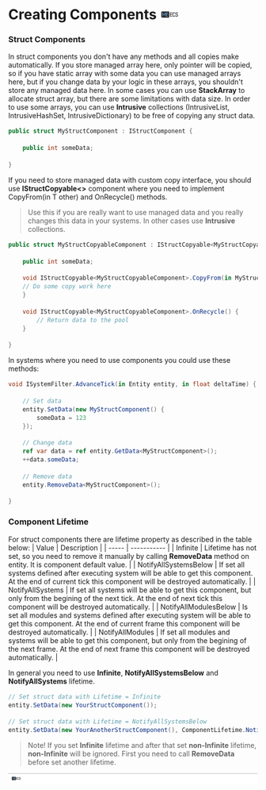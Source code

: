 # Creating Components [![](Logo-Tiny.png)](/../../#glossary)

### Struct Components

In struct components you don't have any methods and all copies make automatically.
If you store managed array here, only pointer will be copied, so if you have static array with some data you can use managed arrays here, but if you change data by your logic in these arrays, you shouldn't store any managed data here. In some cases you can use **StackArray** to allocate struct array, but there are some limitations with data size.
In order to use some arrays, you can use **Intrusive** collections (IntrusiveList, IntrusiveHashSet, IntrusiveDictionary) to be free of copying any struct data.

```csharp
public struct MyStructComponent : IStructComponent {
        
    public int someData;

}
```

If you need to store managed data with custom copy interface, you should use **IStructCopyable<>** component where you need to implement CopyFrom(in T other) and OnRecycle() methods.
> Use this if you are really want to use managed data and you really changes this data in your systems. In other cases use **Intrusive** collections.
```csharp
public struct MyStructCopyableComponent : IStructCopyable<MyStructCopyableComponent> {
        
    public int someData;
    
    void IStructCopyable<MyStructCopyableComponent>.CopyFrom(in MyStructCopyableComponent other) {
	// Do some copy work here
    }
    
    void IStructCopyable<MyStructCopyableComponent>.OnRecycle() {
    	// Return data to the pool
    }

}
```

In systems where you need to use components you could use these methods:
```csharp
void ISystemFilter.AdvanceTick(in Entity entity, in float deltaTime) {
      
    // Set data
    entity.SetData(new MyStructComponent() {
    	someData = 123
    });

    // Change data
    ref var data = ref entity.GetData<MyStructComponent>();
    ++data.someData;
    
    // Remove data
    entity.RemoveData<MyStructComponent>();
    
}
```

### Component Lifetime

For struct components there are lifetime property as described in the table below:
| Value | Description |
| ----- | ----------- |
| Infinite | Lifetime has not set, so you need to remove it manually by calling **RemoveData** method on entity. It is component default value. |
| NotifyAllSystemsBelow | If set all systems defined after executing system will be able to get this component. At the end of current tick this component will be destroyed automatically. |
| NotifyAllSystems | If set all systems will be able to get this component, but only from the begining of the next tick. At the end of next tick this component will be destroyed automatically. |
| NotifyAllModulesBelow | Is set all modules and systems defined after executing system will be able to get this component. At the end of current frame this component will be destroyed automatically. |
| NotifyAllModules | If set all modules and systems will be able to get this component, but only from the begining of the next frame. At the end of next frame this component will be destroyed automatically. |

In general you need to use **Infinite**, **NotifyAllSystemsBelow** and **NotifyAllSystems** lifetime.
```csharp
// Set struct data with Lifetime = Infinite
entity.SetData(new YourStructComponent());

// Set struct data with Lifetime = NotifyAllSystemsBelow
entity.SetData(new YourAnotherStructComponent(), ComponentLifetime.NotifyAllSystemsBelow);
```

> Note! If you set **Infinite** lifetime and after that set **non-Infinite** lifetime, **non-Infinite** will be ignored. First you need to call **RemoveData** before set another lifetime.
        
[![](Footer.png)](/../../#glossary)
